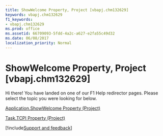 ```yaml
---
title: ShowWelcome Property, Project [vbapj.chm132629]
keywords: vbapj.chm132629
f1_keywords:
- vbapj.chm132629
ms.prod: office
ms.assetid: 66709093-5fdd-4a2c-a627-e2fa55c49d32
ms.date: 06/08/2017
localization_priority: Normal
---
```



# ShowWelcome Property, Project [vbapj.chm132629]

Hi there! You have landed on one of our F1 Help redirector pages. Please select the topic you were looking for below.

[Application.ShowWelcome Property (Project)](https://msdn.microsoft.com/library/083e38b0-7cfe-027a-882d-05c98f8de3b2%28Office.15%29.aspx)

[Task.TCPI Property (Project)](https://msdn.microsoft.com/library/378d13d2-8fc4-3166-316b-a3e347e2e206%28Office.15%29.aspx)

[!include[Support and feedback](~/includes/feedback-boilerplate.md)]